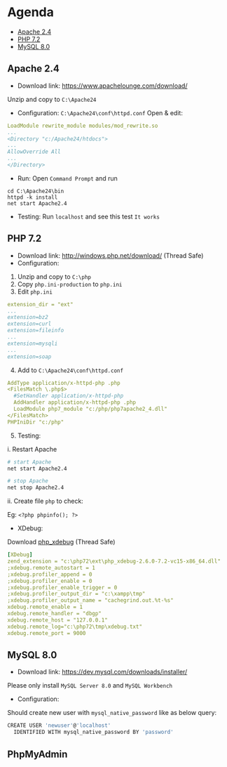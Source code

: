 # Agenda
* [Apache 2.4](##apache-24)
* [PHP 7.2](#php-72)
* [MySQL 8.0](#mysql-80)
## Apache 2.4
* Download link: https://www.apachelounge.com/download/

Unzip and copy to `C:\Apache24`
* Configuration: `C:\Apache24\conf\httpd.conf`
Open & edit:  
```yaml
LoadModule rewrite_module modules/mod_rewrite.so
...
<Directory "c:/Apache24/htdocs">
...
AllowOverride All
...
</Directory>
```
* Run:
Open `Command Prompt` and run
```
cd C:\Apache24\bin
httpd -k install
net start Apache2.4
```
* Testing: Run `localhost` and see this test `It works`
## PHP 7.2
* Download link: http://windows.php.net/download/ (Thread Safe)
* Configuration: 
1. Unzip and copy to `C:\php`
2. Copy `php.ini-production` to `php.ini`
3. Edit `php.ini`
```yaml
extension_dir = "ext"
...
extension=bz2
extension=curl
extension=fileinfo
...
extension=mysqli
...
extension=soap
```
4. Add to `C:\Apache24\conf\httpd.conf`
```yaml
AddType application/x-httpd-php .php
<FilesMatch \.php$>
  #SetHandler application/x-httpd-php
  AddHandler application/x-httpd-php .php
  LoadModule php7_module "c:/php/php7apache2_4.dll"
</FilesMatch>
PHPIniDir "c:/php"

```
5. Testing:

i. Restart Apache
```bash
# start Apache
net start Apache2.4

# stop Apache
net stop Apache2.4
```
ii. Create file `php` to check: 

Eg: ```<?php phpinfo(); ?>```
* XDebug:

Download [php_xdebug](https://xdebug.org/download.php) (Thread Safe)
```yaml
[XDebug]
zend_extension = "c:\php72\ext\php_xdebug-2.6.0-7.2-vc15-x86_64.dll"
;xdebug.remote_autostart = 1
;xdebug.profiler_append = 0
;xdebug.profiler_enable = 0
;xdebug.profiler_enable_trigger = 0
;xdebug.profiler_output_dir = "c:\xampp\tmp"
;xdebug.profiler_output_name = "cachegrind.out.%t-%s"
xdebug.remote_enable = 1
xdebug.remote_handler = "dbgp"
xdebug.remote_host = "127.0.0.1"
xdebug.remote_log="c:\php72\tmp\xdebug.txt"
xdebug.remote_port = 9000
```
## MySQL 8.0
* Download link: https://dev.mysql.com/downloads/installer/

Please only install `MySQL Server 8.0` and `MySQL Workbench`
* Configuration: 

Should create new user with `mysql_native_password` like as below query:
```bash
CREATE USER 'newuser'@'localhost'
  IDENTIFIED WITH mysql_native_password BY 'password'
```
## PhpMyAdmin